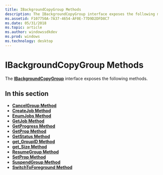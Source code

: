 ```yaml
---
title: IBackgroundCopyGroup Methods
description: The IBackgroundCopyGroup interface exposes the following methods.
ms.assetid: F107750A-7A37-4654-AF0E-77D9D2DFD8C7
ms.date: 05/31/2018
ms.topic: article
ms.author: windowssdkdev
ms.prod: windows
ms.technology: desktop
---
```


# IBackgroundCopyGroup Methods

The [**IBackgroundCopyGroup**](/windows/win32/Qmgr/nn-qmgr-ibackgroundcopygroup?branch=master) interface exposes the following methods.

## In this section

-   [**CancelGroup Method**](/windows/win32/Qmgr/nf-qmgr-ibackgroundcopygroup-cancelgroup?branch=master)
-   [**CreateJob Method**](/windows/win32/Qmgr/nf-qmgr-ibackgroundcopygroup-createjob?branch=master)
-   [**EnumJobs Method**](/windows/win32/Qmgr/nf-qmgr-ibackgroundcopygroup-enumjobs?branch=master)
-   [**GetJob Method**](/windows/win32/Qmgr/nf-qmgr-ibackgroundcopygroup-getjob?branch=master)
-   [**GetProgress Method**](/windows/win32/Qmgr/nf-qmgr-ibackgroundcopygroup-getprogress?branch=master)
-   [**GetProp Method**](/windows/win32/Qmgr/nf-qmgr-ibackgroundcopygroup-getprop?branch=master)
-   [**GetStatus Method**](/windows/win32/Qmgr/nf-qmgr-ibackgroundcopygroup-getstatus?branch=master)
-   [**get\_GroupID Method**](/windows/win32/Qmgr/nf-qmgr-ibackgroundcopygroup-get_groupid?branch=master)
-   [**get\_Size Method**](/windows/win32/Qmgr/nf-qmgr-ibackgroundcopygroup-get_size?branch=master)
-   [**ResumeGroup Method**](/windows/win32/Qmgr/nf-qmgr-ibackgroundcopygroup-resumegroup?branch=master)
-   [**SetProp Method**](/windows/win32/Qmgr/nf-qmgr-ibackgroundcopygroup-setprop?branch=master)
-   [**SuspendGroup Method**](/windows/win32/Qmgr/nf-qmgr-ibackgroundcopygroup-suspendgroup?branch=master)
-   [**SwitchToForeground Method**](/windows/win32/Qmgr/nf-qmgr-ibackgroundcopygroup-switchtoforeground?branch=master)

 

 




